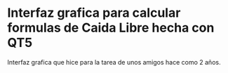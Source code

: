 # Interfaz grafica para calcular formulas de Caida Libre hecha con QT5

Interfaz grafica que hice para la tarea de unos amigos hace como 2 años.
